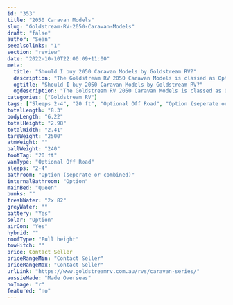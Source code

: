 ```yaml
---
id: "353"
title: "2050 Caravan Models"
slug: "Goldstream-RV-2050-Caravan-Models"
draft: "false"
author: "Sean"
seealsolinks: "1"
section: "review"
date: "2022-10-10T22:00:09+11:00"
meta:
  title: "Should I buy 2050 Caravan Models by Goldstream RV?"
  description: "The Goldstream RV 2050 Caravan Models is classed as Optional Off Road, and sleeps 2-4 people. It is Made Overseas and comes in at 20 ft. It generally has Option (seperate or combined)."
  ogtitle: "Should I buy 2050 Caravan Models by Goldstream RV?"
  ogdescription: "The Goldstream RV 2050 Caravan Models is classed as Optional Off Road, and sleeps 2-4 people. It is Made Overseas and comes in at 20 ft. It generally has Option (seperate or combined)."
categories: ["Goldstream RV"]
tags: ["Sleeps 2-4", "20 ft", "Optional Off Road", "Option (seperate or combined)", "Full height", "Price Unknown", "Made Overseas"]
totalLength: "8.3"
bodyLength: "6.22"
totalHeight: "2.98"
totalWidth: "2.41"
tareWeight: "2500"
atmWeight: ""
ballWeight: "240"
footTag: "20 ft"
vanType: "Optional Off Road"
sleeps: "2-4"
bathroom: "Option (seperate or combined)"
internalBathroom: "Option"
mainBed: "Queen"
bunks: ""
freshWater: "2x 82"
greyWater: ""
battery: "Yes"
solar: "Option"
airCon: "Yes"
hybrid: ""
roofType: "Full height"
towHitch: ""
price: Contact Seller
priceRangeMin: "Contact Seller"
priceRangeMax: "Contact Seller"
urlLink: "https://www.goldstreamrv.com.au/rvs/caravan-series/"
aussieMade: "Made Overseas"
noImage: "r"
featured: "no"
---
```

